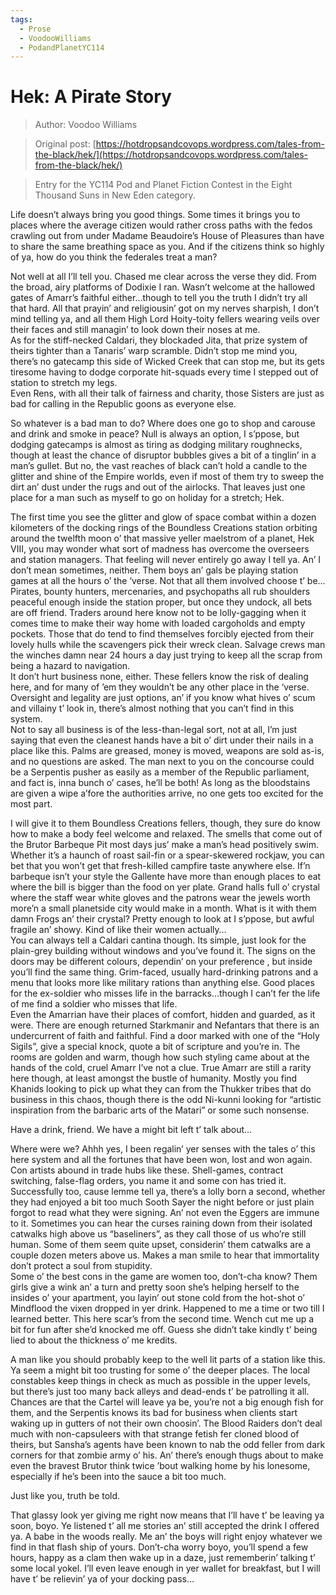```yaml
---
tags:
  - Prose
  - VoodooWilliams
  - PodandPlanetYC114
---
```


# Hek: A Pirate Story

> Author: Voodoo Williams

> Original post: [https://hotdropsandcovops.wordpress.com/tales-from-the-black/hek/](https://hotdropsandcovops.wordpress.com/tales-from-the-black/hek/)

> Entry for the YC114 Pod and Planet Fiction Contest in the Eight Thousand Suns in New Eden category.


Life doesn’t always bring you good things. Some times it brings you to places where the average citizen would rather cross paths with the fedos crawling out from under Madame Beaudoire’s House of Pleasures than have to share the same breathing space as you. And if the citizens think so highly of ya, how do you think the federales treat a man?

Not well at all I’ll tell you. Chased me clear across the verse they did. From the broad, airy platforms of Dodixie I ran. Wasn’t welcome at the hallowed gates of Amarr’s faithful either…though to tell you the truth I didn’t try all that hard. All that prayin’ and religiousin’ got on my nerves sharpish, I don’t mind telling ya, and all them High Lord Hoity-toity fellers wearing veils over their faces and still managin’ to look down their noses at me.<br>
As for the stiff-necked Caldari, they blockaded Jita, that prize system of theirs tighter than a Tanaris’ warp scramble. Didn’t stop me mind you, there’s no gatecamp this side of Wicked Creek that can stop me, but its gets tiresome having to dodge corporate hit-squads every time I stepped out of station to stretch my legs.<br>
Even Rens, with all their talk of fairness and charity, those Sisters are just as bad for calling in the Republic goons as everyone else.

So whatever is a bad man to do? Where does one go to shop and carouse and drink and smoke in peace? Null is always an option, I s’ppose, but dodging gatecamps is almost as tiring as dodging military roughnecks, though at least the chance of disruptor bubbles gives a bit of a tinglin’ in a man’s gullet. But no, the vast reaches of black can’t hold a candle to the glitter and shine of the Empire worlds, even if most of them try to sweep the dirt an’ dust under the rugs and out of the airlocks. That leaves just one place for a man such as myself to go on holiday for a stretch; Hek.

The first time you see the glitter and glow of space combat within a dozen kilometers of the docking rings of the Boundless Creations station orbiting around the twelfth moon o’ that massive yeller maelstrom of a planet, Hek VIII, you may wonder what sort of madness has overcome the overseers and station managers. That feeling will never entirely go away I tell ya. An’ I don’t mean sometimes, neither. Them boys an’ gals be playing station games at all the hours o’ the ‘verse. Not that all them involved choose t’ be…<br>
Pirates, bounty hunters, mercenaries, and psychopaths all rub shoulders peaceful enough inside the station proper, but once they undock, all bets are off friend. Traders around here know not to be lolly-gagging when it comes time to make their way home with loaded cargoholds and empty pockets. Those that do tend to find themselves forcibly ejected from their lovely hulls while the scavengers pick their wreck clean. Salvage crews man the winches damn near 24 hours a day just trying to keep all the scrap from being a hazard to navigation.<br>
It don’t hurt business none, either. These fellers know the risk of dealing here, and for many of ’em they wouldn’t be any other place in the ‘verse. Oversight and legality are just options, an’ if you know what hives o’ scum and villainy t’ look in, there’s almost nothing that you can’t find in this system.<br>
Not to say all business is of the less-than-legal sort, not at all, I’m just saying that even the cleanest hands have a bit o’ dirt under their nails in a place like this. Palms are greased, money is moved, weapons are sold as-is, and no questions are asked. The man next to you on the concourse could be a Serpentis pusher as easily as a member of the Republic parliament, and fact is, inna bunch o’ cases, he’ll be both! As long as the bloodstains are given a wipe a’fore the authorities arrive, no one gets too excited for the most part.

I will give it to them Boundless Creations fellers, though, they sure do know how to make a body feel welcome and relaxed. The smells that come out of the Brutor Barbeque Pit most days jus’ make a man’s head positively swim. Whether it’s a haunch of roast sail-fin or a spear-skewered rockjaw, you can bet that you won’t get that fresh-killed campfire taste anywhere else. If’n barbeque isn’t your style the Gallente have more than enough places to eat where the bill is bigger than the food on yer plate. Grand halls full o’ crystal where the staff wear white gloves and the patrons wear the jewels worth more’n a small planetside city would make in a month. What is it with them damn Frogs an’ their crystal? Pretty enough to look at I s’ppose, but awful fragile an’ showy. Kind of like their women actually…<br>
You can always tell a Caldari cantina though. Its simple, just look for the plain-grey building without windows and you’ve found it. The signs on the doors may be different colours, dependin’ on your preference , but inside you’ll find the same thing. Grim-faced, usually hard-drinking patrons and a menu that looks more like military rations than anything else. Good places for the ex-soldier who misses life in the barracks…though I can’t fer the life of me find a soldier who misses that life.<br>
Even the Amarrian have their places of comfort, hidden and guarded, as it were. There are enough returned Starkmanir and Nefantars that there is an undercurrent of faith and faithful. Find a door marked with one of the “Holy Sigils”, give a special knock, quote a bit of scripture and you’re in. The rooms are golden and warm, though how such styling came about at the hands of the cold, cruel Amarr I’ve not a clue. True Amarr are still a rarity here though, at least amongst the bustle of humanity. Mostly you find Khanids looking to pick up what they can from the Thukker tribes that do business in this chaos, though there is the odd Ni-kunni looking for “artistic inspiration from the barbaric arts of the Matari” or some such nonsense.

Have a drink, friend. We have a might bit left t’ talk about…

Where were we? Ahhh yes, I been regalin’ yer senses with the tales o’ this here system and all the fortunes that have been won, lost and won again.<br>
Con artists abound in trade hubs like these. Shell-games, contract switching, false-flag orders, you name it and some con has tried it. Successfully too, cause lemme tell ya, there’s a lolly born a second, whether they had enjoyed a bit too much Sooth Sayer the night before or just plain forgot to read what they were signing. An’ not even the Eggers are immune to it. Sometimes you can hear the curses raining down from their isolated catwalks high above us “baseliners”, as they call those of us who’re still human. Some of them seem quite upset, considerin’ them catwalks are a couple dozen meters above us. Makes a man smile to hear that immortality don’t protect a soul from stupidity.<br>
Some o’ the best cons in the game are women too, don’t-cha know? Them girls give a wink an’ a turn and pretty soon she’s helping herself to the insides o’ your apartment, you layin’ out stone cold from the hot-shot o’ Mindflood the vixen dropped in yer drink. Happened to me a time or two till I learned better. This here scar’s from the second time. Wench cut me up a bit for fun after she’d knocked me off. Guess she didn’t take kindly t’ being lied to about the thickness o’ me kredits.

A man like you should probably keep to the well lit parts of a station like this. Ya seem a might bit too trusting for some o’ the deeper places. The local constables keep things in check as much as possible in the upper levels, but there’s just too many back alleys and dead-ends t’ be patrolling it all. Chances are that the Cartel will leave ya be, you’re not a big enough fish for them, and the Serpentis knows its bad for business when clients start waking up in gutters of not their own choosin’. The Blood Raiders don’t deal much with non-capsuleers with that strange fetish fer cloned blood of theirs, but Sansha’s agents have been known to nab the odd feller from dark corners for that zombie army o’ his. An’ there’s enough thugs about to make even the bravest Brutor think twice ’bout walking home by his lonesome, especially if he’s been into the sauce a bit too much.

Just like you, truth be told.

That glassy look yer giving me right now means that I’ll have t’ be leaving ya soon, boyo. Ye listened t’ all me stories an’ still accepted the drink I offered ya. A babe in the woods really. Me an’ the boys will right enjoy whatever we find in that flash ship of yours. Don’t-cha worry boyo, you’ll spend a few hours, happy as a clam then wake up in a daze, just rememberin’ talking t’ some local yokel. I’ll even leave enough in yer wallet for breakfast, but I will have t’ be relievin’ ya of your docking pass…